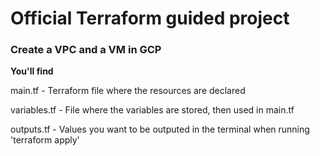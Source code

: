 # Official Terraform guided project

### Create a VPC and a VM in GCP

**You'll find**

main.tf - Terraform file where the resources are declared

variables.tf - File where the variables are stored, then used in main.tf

outputs.tf - Values you want to be outputed in the terminal when running 'terraform apply'


